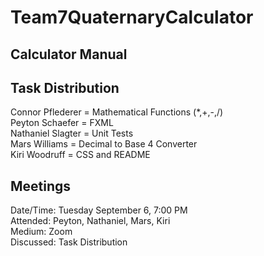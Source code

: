 # Team7QuaternaryCalculator
## Calculator Manual


## Task Distribution
Connor Pflederer = Mathematical Functions (*,+,-,/)\
Peyton Schaefer = FXML\
Nathaniel Slagter = Unit Tests\
Mars Williams = Decimal to Base 4 Converter\
Kiri Woodruff = CSS and README

## Meetings
Date/Time: Tuesday September 6, 7:00 PM\
Attended: Peyton, Nathaniel, Mars, Kiri\
Medium: Zoom\
Discussed: Task Distribution

